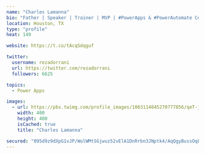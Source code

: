 ```yaml
---
name: "Charles Lamanna"
bio: "Father | Speaker | Trainer | MVP | #PowerApps & #PowerAutomate Community Super User | YouTuber Right-pointing triangle http://youtube.com/c/rezadorrani | Learn - Share - Clockwise rightwards and leftwards open circle arrows"
location: Houston, TX
type: "profile"
heat: 149

website: https://t.co/tAcqSdqguf

twitter:
  username: rezadorrani
  url: https://twitter.com/rezadorrani
  followers: 6625

topics:
  - Power Apps

images:
  - url: https://pbs.twimg.com/profile_images/1063114045270777856/qeT-jpWr_400x400.jpg
    width: 400
    height: 400
    isCached: true
    title: "Charles Lamanna"

secured: "095d9z9dXpG1vJP/WolWMtSGjwuz52vElA1DnRrbn3JNptk4/AqQgyBussOqFRsVgTsSIzfegpnj4RjSe1tCUJNOmAVDIApCKPIbeob7vbCfpPuv0H62Ng9JMvFnUNIJW/goWy60MNaXFKG5+SN7vWfgDIpISPoNLIsr8d/rOjsjoVREm3lhWC4MJNNKCqvbbX1d3wwSUYGmtwCAvRgxuCziTQsaU1vaMbCiODw/NVEGkOwbd2s93gOOITXgM73CHKZlHyayAZ51hXRSYjvUGgoALzQhBwBmSfjX3FzA07bsNVpqLbDjSSqXtF4ga/8+d8M79YoKLl+AmKOdqS9tgz85mof8hcGIyl7VCMbbDcrIPyp6zcbGwM4YDlySKr7fVe4hG7AFDTsGI5Xu1i29vCOwVGns9IGKi9bhw9dKcSU=;cu4UB+ir60OcRhCVcgoACQ=="
---
```


